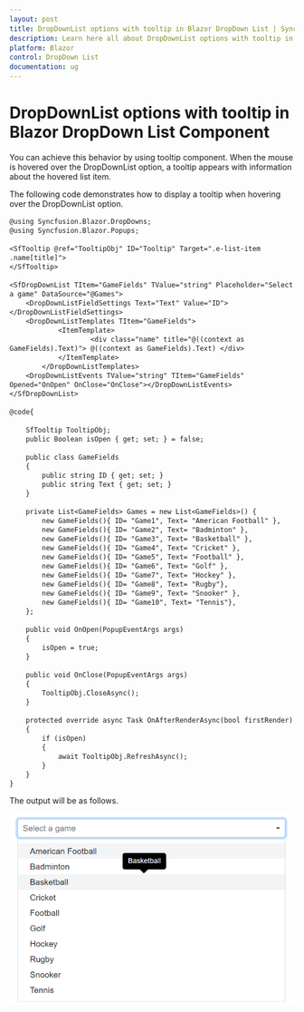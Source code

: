```yaml
---
layout: post
title: DropDownList options with tooltip in Blazor DropDown List | Syncfusion
description: Learn here all about DropDownList options with tooltip in Syncfusion Blazor DropDown List component and more.
platform: Blazor
control: DropDown List
documentation: ug
---
```


# DropDownList options with tooltip in Blazor DropDown List Component

You can achieve this behavior by using tooltip component. When the mouse is hovered over the DropDownList option, a tooltip appears with information about the hovered list item.

The following code demonstrates how to display a tooltip when hovering over the DropDownList option.

```cshtml
@using Syncfusion.Blazor.DropDowns;
@using Syncfusion.Blazor.Popups;

<SfTooltip @ref="TooltipObj" ID="Tooltip" Target=".e-list-item .name[title]">
</SfTooltip>

<SfDropDownList TItem="GameFields" TValue="string" Placeholder="Select a game" DataSource="@Games">
    <DropDownListFieldSettings Text="Text" Value="ID"></DropDownListFieldSettings>
    <DropDownListTemplates TItem="GameFields">
            <ItemTemplate>
                    <div class="name" title="@((context as GameFields).Text)"> @((context as GameFields).Text) </div>
            </ItemTemplate>
        </DropDownListTemplates>
    <DropDownListEvents TValue="string" TItem="GameFields" Opened="OnOpen" OnClose="OnClose"></DropDownListEvents>
</SfDropDownList>

@code{

    SfTooltip TooltipObj;
    public Boolean isOpen { get; set; } = false;
    
    public class GameFields
    {
        public string ID { get; set; }
        public string Text { get; set; }
    }
    
    private List<GameFields> Games = new List<GameFields>() {
        new GameFields(){ ID= "Game1", Text= "American Football" },
        new GameFields(){ ID= "Game2", Text= "Badminton" },
        new GameFields(){ ID= "Game3", Text= "Basketball" },
        new GameFields(){ ID= "Game4", Text= "Cricket" },
        new GameFields(){ ID= "Game5", Text= "Football" },
        new GameFields(){ ID= "Game6", Text= "Golf" },
        new GameFields(){ ID= "Game7", Text= "Hockey" },
        new GameFields(){ ID= "Game8", Text= "Rugby"},
        new GameFields(){ ID= "Game9", Text= "Snooker" },
        new GameFields(){ ID= "Game10", Text= "Tennis"},
    };

    public void OnOpen(PopupEventArgs args)
    {
        isOpen = true;
    }

    public void OnClose(PopupEventArgs args)
    {
        TooltipObj.CloseAsync();
    }
    
    protected override async Task OnAfterRenderAsync(bool firstRender)
    {
        if (isOpen)
        {
            await TooltipObj.RefreshAsync();
        }
    }
}
```

The output will be as follows.

![dropdownlist](../images/tooltip.png)
